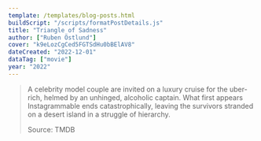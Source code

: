 ```yaml
---
template: /templates/blog-posts.html
buildScript: "/scripts/formatPostDetails.js"
title: "Triangle of Sadness"
author: ["Ruben Östlund"]
cover: "k9eLozCgCed5FGTSdHu0bBElAV8"
dateCreated: "2022-12-01"
dataTag: ["movie"]
year: "2022"
---
```


> A celebrity model couple are invited on a luxury cruise for the uber-rich, helmed by an unhinged, alcoholic captain. What first appears Instagrammable ends catastrophically, leaving the survivors stranded on a desert island in a struggle of hierarchy.
>
> Source: TMDB
